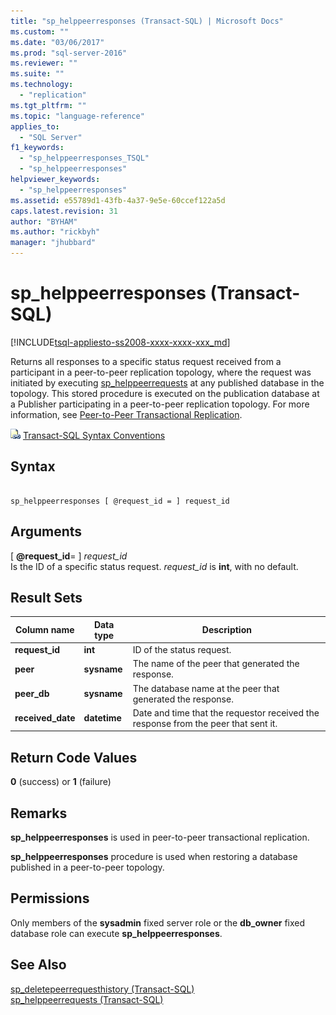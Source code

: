 ```yaml
---
title: "sp_helppeerresponses (Transact-SQL) | Microsoft Docs"
ms.custom: ""
ms.date: "03/06/2017"
ms.prod: "sql-server-2016"
ms.reviewer: ""
ms.suite: ""
ms.technology: 
  - "replication"
ms.tgt_pltfrm: ""
ms.topic: "language-reference"
applies_to: 
  - "SQL Server"
f1_keywords: 
  - "sp_helppeerresponses_TSQL"
  - "sp_helppeerresponses"
helpviewer_keywords: 
  - "sp_helppeerresponses"
ms.assetid: e55789d1-43fb-4a37-9e5e-60ccef122a5d
caps.latest.revision: 31
author: "BYHAM"
ms.author: "rickbyh"
manager: "jhubbard"
---
```

# sp_helppeerresponses (Transact-SQL)
[!INCLUDE[tsql-appliesto-ss2008-xxxx-xxxx-xxx_md](../../includes/tsql-appliesto-ss2008-xxxx-xxxx-xxx-md.md)]

  Returns all responses to a specific status request received from a participant in a peer-to-peer replication topology, where the request was initiated by executing [sp_helppeerrequests](../../relational-databases/system-stored-procedures/sp-requestpeerresponse-transact-sql.md) at any published database in the topology. This stored procedure is executed on the publication database at a Publisher participating in a peer-to-peer replication topology. For more information, see [Peer-to-Peer Transactional Replication](../../relational-databases/replication/transactional/peer-to-peer-transactional-replication.md).  
  
 ![Topic link icon](../../database-engine/configure-windows/media/topic-link.gif "Topic link icon") [Transact-SQL Syntax Conventions](../../t-sql/language-elements/transact-sql-syntax-conventions-transact-sql.md)  
  
## Syntax  
  
```  
  
sp_helppeerresponses [ @request_id = ] request_id  
```  
  
## Arguments  
 [ **@request_id**= ] *request_id*  
 Is the ID of a specific status request. *request_id* is **int**, with no default.  
  
## Result Sets  
  
|Column name|Data type|Description|  
|-----------------|---------------|-----------------|  
|**request_id**|**int**|ID of the status request.|  
|**peer**|**sysname**|The name of the peer that generated the response.|  
|**peer_db**|**sysname**|The database name at the peer that generated the response.|  
|**received_date**|**datetime**|Date and time that the requestor received the response from the peer that sent it.|  
  
## Return Code Values  
 **0** (success) or **1** (failure)  
  
## Remarks  
 **sp_helppeerresponses** is used in peer-to-peer transactional replication.  
  
 **sp_helppeerresponses** procedure is used when restoring a database published in a peer-to-peer topology.  
  
## Permissions  
 Only members of the **sysadmin** fixed server role or the **db_owner** fixed database role can execute **sp_helppeerresponses**.  
  
## See Also  
 [sp_deletepeerrequesthistory &#40;Transact-SQL&#41;](../../relational-databases/system-stored-procedures/sp-deletepeerrequesthistory-transact-sql.md)   
 [sp_helppeerrequests &#40;Transact-SQL&#41;](../../relational-databases/system-stored-procedures/sp-helppeerrequests-transact-sql.md)  
  
  